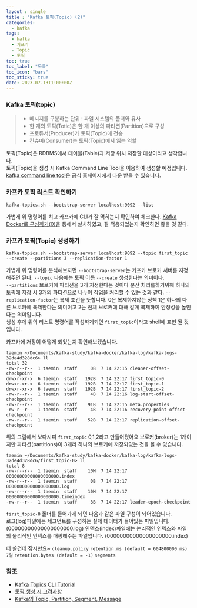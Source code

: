 ```yaml
---
layout : single
title : "Kafka 토픽(Topic) (2)"
categories:
  - kafka
tags:
  - kafka
  - 카프카
  - Topic
  - 토픽
toc: true
toc_label: "목록"
toc_icon: "bars"
toc_sticky: true
date: 2023-07-13T1:00:00Z
---
```


### Kafka 토픽(topic)

> - 메시지를 구분하는 단위 : 파일 시스템의 폴더와 유사
> - 한 개의 토픽(Totic)은 한 개 이상의 파티션(Partition)으로 구성
> - 프로듀서(Producer)가 토픽(Topic)에 전송
> - 컨슈머(Consumer)는 토픽(Topic)에서 읽는 역할

토픽(Topic)은 RDBMS에서 테이블(Table)과 저장 위치 저장할 대상이라고 생각합니다.   
토픽(Topic)을 생성 시 Kafka Command Line Tool을 이용하여 생성할 예정입니다.      
[kafka command line tool](https://kafka.apache.org/)은 공식 홈페이지에서 다운 받을 수 있습니다.   

### 카프카 토픽 리스트 확인하기
```shell
kafka-topics.sh --bootstrap-server localhost:9092 --list
```
가볍게 위 명령어를 치고 카프카에 CLI가 잘 먹히는지 확인하여 체크한다. [Kafka Docker로 구성하기(0)](https://kwaktaemin.github.io/kafka/Kafka-Docker-%EC%84%A4%EC%B9%98(0)/)을 통해서 설치하였고, 잘 적용되었는지 확인하면 좋을 것 같다.

### 카프카 토픽(Topic) 생성하기
```shell
kafka-topics.sh --bootstrap-server localhost:9092 --topic first_topic --create --partitions 3 --replication-factor 1
```
가볍게 위 명령어를 분석해보자면 `--bootstrap-server`는 카프카 브로커 서버를 지정해주면 된다. `--topic` 다음에는 토픽 이름 `--create` 생성한다는 의미이다.   
`--partitions` 브로커에 파티션을 3개 지정한다는 것이다 분산 처리를하기위해 하나의 토픽에 저장 시 3개의 파티션으로 나누어 작업을 처리할 수 있는 것과 같다. 
`--replication-factor`는 복제 조건을 뜻합니다. 0은 복제하지않는 정책 1은 하나의 다른 브로커에 복제한다는 의미이고 2는 전체 브로커에 대해 같게 복제하여 안정성을 높인다는 의미입니다.   
생성 후에 위의 리스트 명령어를 작성하게되면 `first_topic`이라고 shell에 표현 될 것 입니다.   

카프카에 저장이 어떻게 되었는지 확인해보겠습니다.   
```shell
taemin ~/Documents/kafka-study/kafka-docker/kafka-log/kafka-logs-32de4d328dc6> ll
total 32
-rw-r--r--  1 taemin  staff     0B  7 14 22:15 cleaner-offset-checkpoint
drwxr-xr-x  6 taemin  staff   192B  7 14 22:17 first_topic-0
drwxr-xr-x  6 taemin  staff   192B  7 14 22:17 first_topic-1
drwxr-xr-x  6 taemin  staff   192B  7 14 22:17 first_topic-2
-rw-r--r--  1 taemin  staff     4B  7 14 22:16 log-start-offset-checkpoint
-rw-r--r--  1 taemin  staff    91B  7 14 22:15 meta.properties
-rw-r--r--  1 taemin  staff     4B  7 14 22:16 recovery-point-offset-checkpoint
-rw-r--r--  1 taemin  staff    52B  7 14 22:17 replication-offset-checkpoint
```
위의 그림에서 보다시피 `first_topic` 0,1,2라고 만들어졌어요 브로커(broker)는 1개이지만 파티션(partitions)이 3개라 하나의 브로커에 저장되있는 것을 볼 수 있습니다.   
```shell
taemin ~/Documents/kafka-study/kafka-docker/kafka-log/kafka-logs-32de4d328dc6/first_topic-0> ll
total 8
-rw-r--r--  1 taemin  staff    10M  7 14 22:17 00000000000000000000.index
-rw-r--r--  1 taemin  staff     0B  7 14 22:17 00000000000000000000.log
-rw-r--r--  1 taemin  staff    10M  7 14 22:17 00000000000000000000.timeindex
-rw-r--r--  1 taemin  staff     8B  7 14 22:17 leader-epoch-checkpoint
```
`first_topic-0` 폴더를 들어가게 되면 다음과 같은 파일 구성이 되어있습니다.    
로그(log)파일에는 세그먼트를 구성하는 실제 데이터가 들어있는 파일입니다. (00000000000000000000.log)
인덱스(index)파일에는 논리적인 인덱스와 파일의 물리적인 인덱스를 매핑해주는 파일입니다. (00000000000000000000.index)

더 쓸건데 잠시만요~
`cleanup.policy` 
`retention.ms (default = 604800000 ms) 7일`
`retention.bytes (default = -1)`
`segments`


### 참조
- [Kafka Topics CLI Tutorial](https://www.conduktor.io/kafka/kafka-topics-cli-tutorial/)  
- [토픽 생성 시 고려사항](https://n1tjrgns.tistory.com/296)
- [Kafka의 Topic, Partition, Segment, Message](https://leeyh0216.github.io/posts/kafka_concept/)